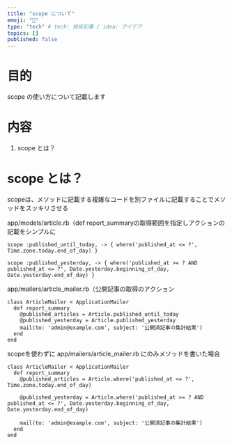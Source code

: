```yaml
---
title: "scope について"
emoji: "👦"
type: "tech" # tech: 技術記事 / idea: アイデア
topics: []
published: false
---
```

# 目的
scope の使い方について記載します

# 内容
1. scope とは？

# scope とは？
scopeは、メソッドに記載する複雑なコードを別ファイルに記載することでメソッドをスッキリさせる

app/models/article.rb（def report_summaryの取得範囲を指定しアクションの記載をシンプルに
```
scope :published_until_today, -> { where('published_at <= ?', Time.zone.today.end_of_day) }

scope :published_yesterday, -> { where('published_at >= ? AND published_at <= ?', Date.yesterday.beginning_of_day, Date.yesterday.end_of_day) }
```

app/mailers/article_mailer.rb（公開記事の取得のアクション
```
class ArticleMailer < ApplicationMailer
  def report_summary
    @published_articles = Article.published_until_today
    @published_yesterday = Article.published_yesterday
    mail(to: 'admin@example.com', subject: '公開済記事の集計結果')
  end
end
```


scopeを使わずに app/mailers/article_mailer.rb にのみメソッドを書いた場合
```
class ArticleMailer < ApplicationMailer
  def report_summary
    @published_articles = Article.where('published_at <= ?', Time.zone.today.end_of_day)

    @published_yesterday = Article.where('published_at >= ? AND published_at <= ?', Date.yesterday.beginning_of_day, Date.yesterday.end_of_day)

    mail(to: 'admin@example.com', subject: '公開済記事の集計結果')
  end
end
```